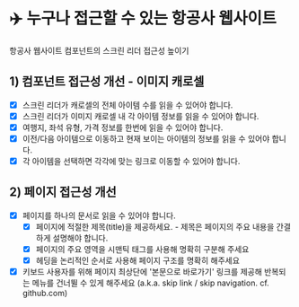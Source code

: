 # ✈️ 누구나 접근할 수 있는 항공사 웹사이트

항공사 웹사이트 컴포넌트의 스크린 리더 접근성 높이기

## 1) 컴포넌트 접근성 개선 - 이미지 캐로셀

- [x] 스크린 리더가 캐로셀의 전체 아이템 수를 읽을 수 있어야 합니다.
- [x] 스크린 리더가 이미지 캐로셀 내 각 아이템 정보를 읽을 수 있어야 합니다.
- [x] 여행지, 좌석 유형, 가격 정보를 한번에 읽을 수 있어야 합니다.
- [x] 이전/다음 아이템으로 이동하고 현재 보이는 아이템의 정보를 읽을 수 있어야 합니다.
- [x] 각 아이템을 선택하면 각각에 맞는 링크로 이동할 수 있어야 합니다.

## 2) 페이지 접근성 개선

- [x] 페이지를 하나의 문서로 읽을 수 있어야 합니다.
  - [x] 페이지에 적절한 제목(title)을 제공하세요. - 제목은 페이지의 주요 내용을 간결하게 설명해야 합니다.
  - [x] 페이지의 주요 영역을 시맨틱 태그를 사용해 명확히 구분해 주세요
  - [x] 헤딩을 논리적인 순서로 사용해 페이지 구조를 명확히 해주세요
- [x] 키보드 사용자를 위해 페이지 최상단에 '본문으로 바로가기' 링크를 제공해 반복되는 메뉴를 건너뛸 수 있게 해주세요 (a.k.a. skip link / skip navigation. cf. github.com)
